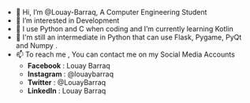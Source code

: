 - 👋 Hi, I’m @Louay-Barraq, A Computer Engineering Student
- 👀 I’m interested in Development
- 🌱 I use Python and C when coding and I’m currently learning Kotlin  
- 💞️ I'm still an intermediate in Python that can use Flask, Pygame, PyQt and Numpy . 
- 📫 To reach me , You can contact me on my Social Media Accounts
  - **Facebook** : Louay Barraq
  - **Instagram** : @louaybarraq
  - **Twitter** : @LouayBarraq
  - **LinkedIn** : Louay Barraq   

<!---
Louay-Barraq/Louay-Barraq is a ✨ special ✨ repository because its `README.md` (this file) appears on your GitHub profile.
You can click the Preview link to take a look at your changes.
--->
